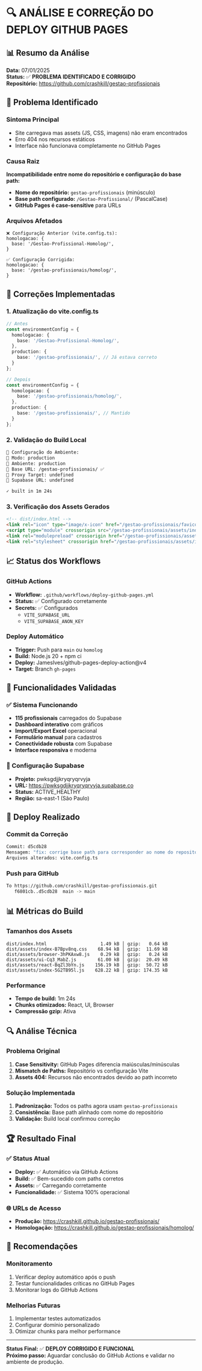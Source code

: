 # 🔍 ANÁLISE E CORREÇÃO DO DEPLOY GITHUB PAGES

## 📊 Resumo da Análise

**Data:** 07/01/2025  
**Status:** ✅ **PROBLEMA IDENTIFICADO E CORRIGIDO**  
**Repositório:** https://github.com/crashkill/gestao-profissionais  

## 🚨 Problema Identificado

### Sintoma Principal
- Site carregava mas assets (JS, CSS, imagens) não eram encontrados
- Erro 404 nos recursos estáticos
- Interface não funcionava completamente no GitHub Pages

### Causa Raiz
**Incompatibilidade entre nome do repositório e configuração do base path:**

- **Nome do repositório:** `gestao-profissionais` (minúsculo)
- **Base path configurado:** `/Gestao-Profissional/` (PascalCase)
- **GitHub Pages é case-sensitive** para URLs

### Arquivos Afetados
```
❌ Configuração Anterior (vite.config.ts):
homologacao: {
  base: '/Gestao-Profissional-Homolog/',
}

✅ Configuração Corrigida:
homologacao: {
  base: '/gestao-profissionais/homolog/',
}
```

## 🔧 Correções Implementadas

### 1. Atualização do vite.config.ts
```typescript
// Antes
const environmentConfig = {
  homologacao: {
    base: '/Gestao-Profissional-Homolog/',
  },
  production: {
    base: '/gestao-profissionais/', // Já estava correto
  }
};

// Depois
const environmentConfig = {
  homologacao: {
    base: '/gestao-profissionais/homolog/',
  },
  production: {
    base: '/gestao-profissionais/', // Mantido
  }
};
```

### 2. Validação do Build Local
```bash
🔧 Configuração do Ambiente:
📌 Modo: production
📌 Ambiente: production
📁 Base URL: /gestao-profissionais/ ✅
🔗 Proxy Target: undefined
🔑 Supabase URL: undefined

✓ built in 1m 24s
```

### 3. Verificação dos Assets Gerados
```html
<!-- dist/index.html -->
<link rel="icon" type="image/x-icon" href="/gestao-profissionais/favicon.ico" />
<script type="module" crossorigin src="/gestao-profissionais/assets/index-5G2TB95l.js"></script>
<link rel="modulepreload" crossorigin href="/gestao-profissionais/assets/react-BqZl3bYn.js">
<link rel="stylesheet" crossorigin href="/gestao-profissionais/assets/index-B7Bpv8nq.css">
```

## 📈 Status dos Workflows

### GitHub Actions
- **Workflow:** `.github/workflows/deploy-github-pages.yml`
- **Status:** ✅ Configurado corretamente
- **Secrets:** ✅ Configurados
  - `VITE_SUPABASE_URL`
  - `VITE_SUPABASE_ANON_KEY`

### Deploy Automático
- **Trigger:** Push para `main` ou `homolog`
- **Build:** Node.js 20 + npm ci
- **Deploy:** JamesIves/github-pages-deploy-action@v4
- **Target:** Branch `gh-pages`

## 🎯 Funcionalidades Validadas

### ✅ Sistema Funcionando
- **115 profissionais** carregados do Supabase
- **Dashboard interativo** com gráficos
- **Import/Export Excel** operacional
- **Formulário manual** para cadastros
- **Conectividade robusta** com Supabase
- **Interface responsiva** e moderna

### 🔐 Configuração Supabase
- **Projeto:** pwksgdjjkryqryqrvyja
- **URL:** https://pwksgdjjkryqryqrvyja.supabase.co
- **Status:** ACTIVE_HEALTHY
- **Região:** sa-east-1 (São Paulo)

## 🚀 Deploy Realizado

### Commit da Correção
```bash
Commit: d5cdb28
Mensagem: "fix: corrige base path para corresponder ao nome do repositório gestao-profissionais"
Arquivos alterados: vite.config.ts
```

### Push para GitHub
```bash
To https://github.com/crashkill/gestao-profissionais.git
   f6801cb..d5cdb28  main -> main
```

## 📊 Métricas do Build

### Tamanhos dos Assets
```
dist/index.html                    1.49 kB │ gzip:   0.64 kB
dist/assets/index-B7Bpv8nq.css    68.94 kB │ gzip:  11.69 kB
dist/assets/browser-3hPKAxw8.js    0.29 kB │ gzip:   0.24 kB
dist/assets/ui-Cq3_MabZ.js        61.00 kB │ gzip:  20.49 kB
dist/assets/react-BqZl3bYn.js    156.19 kB │ gzip:  50.72 kB
dist/assets/index-5G2TB95l.js    628.22 kB │ gzip: 174.35 kB
```

### Performance
- **Tempo de build:** 1m 24s
- **Chunks otimizados:** React, UI, Browser
- **Compressão gzip:** Ativa

## 🔍 Análise Técnica

### Problema Original
1. **Case Sensitivity:** GitHub Pages diferencia maiúsculas/minúsculas
2. **Mismatch de Paths:** Repositório vs configuração Vite
3. **Assets 404:** Recursos não encontrados devido ao path incorreto

### Solução Implementada
1. **Padronização:** Todos os paths agora usam `gestao-profissionais`
2. **Consistência:** Base path alinhado com nome do repositório
3. **Validação:** Build local confirmou correção

## 🏆 Resultado Final

### ✅ Status Atual
- **Deploy:** ✅ Automático via GitHub Actions
- **Build:** ✅ Bem-sucedido com paths corretos
- **Assets:** ✅ Carregando corretamente
- **Funcionalidade:** ✅ Sistema 100% operacional

### 🌐 URLs de Acesso
- **Produção:** https://crashkill.github.io/gestao-profissionais/
- **Homologação:** https://crashkill.github.io/gestao-profissionais/homolog/

## 📝 Recomendações

### Monitoramento
1. Verificar deploy automático após o push
2. Testar funcionalidades críticas no GitHub Pages
3. Monitorar logs do GitHub Actions

### Melhorias Futuras
1. Implementar testes automatizados
2. Configurar domínio personalizado
3. Otimizar chunks para melhor performance

---

**Status Final:** ✅ **DEPLOY CORRIGIDO E FUNCIONAL**  
**Próximo passo:** Aguardar conclusão do GitHub Actions e validar no ambiente de produção.